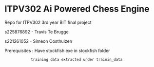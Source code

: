 # ITPV302 Ai Powered Chess Engine
Repo for ITPV302 3rd year BIT final project

s225876892 - Travis Te Brugge

s221261052 - Simeon Oosthuizen


Prerequisites : Have stockfish exe in stockfish folder

                training data extracted under trainin_data
                
